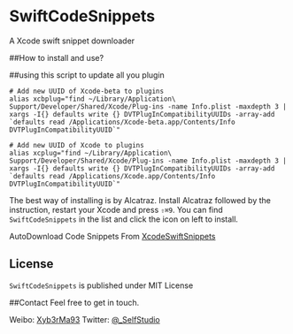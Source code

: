 # SwiftCodeSnippets
A Xcode swift snippet downloader 

##How to install and use?

##using this script to update all you plugin
```
# Add new UUID of Xcode-beta to plugins
alias xcbplug="find ~/Library/Application\ Support/Developer/Shared/Xcode/Plug-ins -name Info.plist -maxdepth 3 | xargs -I{} defaults write {} DVTPlugInCompatibilityUUIDs -array-add `defaults read /Applications/Xcode-beta.app/Contents/Info DVTPlugInCompatibilityUUID`"

# Add new UUID of Xcode to plugins
alias xcplug="find ~/Library/Application\ Support/Developer/Shared/Xcode/Plug-ins -name Info.plist -maxdepth 3 | xargs -I{} defaults write {} DVTPlugInCompatibilityUUIDs -array-add `defaults read /Applications/Xcode.app/Contents/Info DVTPlugInCompatibilityUUID`"
```




The best way of installing is by Alcatraz. Install Alcatraz followed by the instruction, restart your Xcode and press `⇧⌘9`. You can find `SwiftCodeSnippets` in the list and click the icon on left to install.

AutoDownload Code Snippets From [XcodeSwiftSnippets](https://github.com/burczyk/XcodeSwiftSnippets)

## License

`SwiftCodeSnippets`  is published under MIT License

##Contact
Feel free to get in touch.

Weibo: [Xyb3rMa93](http://weibo.com/lvelo/home)
Twitter: [@_SelfStudio](https://twitter.com/_SelfStudio)
